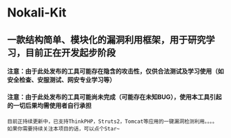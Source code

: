 # Nokali-Kit

## 一款结构简单、模块化的漏洞利用框架，用于研究学习，目前正在开发起步阶段
#### 注意：由于此处发布的工具可能存在隐含的攻击性，仅供合法测试及学习使用（如安全检查、安服测试、网安专业学习等）
#### 注意：由于此处发布的工具可能尚未完成（可能存在未知BUG），使用本工具引起的一切后果均需使用者自行承担

```
目前正持续更新中，已支持ThinkPHP，Struts2，Tomcat等应用的一键漏洞检测利用。。。。
如果你需要持续关注本项目的话，可以点个Star~
```
